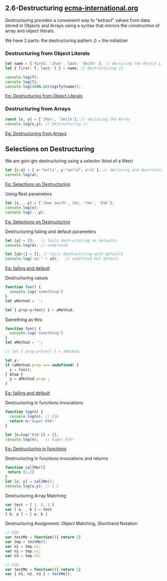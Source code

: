 ## 2.6-Destructuring [ecma-international.org](http://www.ecma-international.org/ecma-262/6.0/#sec-destructuring-binding-patterns)

Destructuring provides a convenient way to "extract" values from data stored in Objects and Arrays using a syntax that mirrors the construction of array and object literals. 

We have 2 parts: the destructuring pattern () + the initializer

### Destructuring from Object Literals
```javascript
let name = { first: 'Jhon', last: 'Smith' }; // declaring the Object Literal
let { first: f, last: l } = name; // Destructuring it

console.log(f);
console.log(l);
console.log(JSON.stringify(name));
```
[Eg: Destructuring from Object Literals](http://www.es6fiddle.net/idlempig/)


### Destructuring from Arrays
```javascript
const [x, y] = ['Jhon', 'Smith']; // declaring the Array
console.log(x,y); // Destructuring it
```
[Eg: Destructuring from Arrays](http://www.es6fiddle.net/idley9dv/)


## Selections on Destructuring
We are goin gto destructuring using a selector (kind of a filter)
```javascript
let {x:a} = { x:'hello', y:"world", z:42 }; // declaring and destructuring
console.log(a);  
```
[Eg: Selections on Destructuring](http://www.es6fiddle.net/idlfhpmx/)


Using Rest parameters
```javascript
let [x,...y] = ['Jhon Smith', 100, 'the', 'ES6'];
console.log(x);
console.log(...y);
```
[Eg: Selections on Destructuring](http://www.es6fiddle.net/idlg83vw/)


Destructuring failing and default parameters
```javascript
let [a] = [];   // fails destructuring no defaults 
console.log(a); // undefined

let [a2=1] = []; // fails destructuring with defaults
console.log('a2:' + a2);   // undefined but default
```
[Eg: failing and default](http://www.es6fiddle.net/idlge298/)


Destructuring values
```javascript
function foo() {
  console.log('something')
}
let aMethod = '';

let { prop:y=foo() } = aMethod;
```

Samething as this:
```javascript
function foo() {
  console.log('something')
}
let aMethod = '';

// let { prop:y=foo() } = aMethod;

let y;
if (aMethod.prop === undefined) {
  y = foo();
} else {
  y = aMethod.prop ;
}
```
[Eg: failing and default](http://www.es6fiddle.net/idlhn4z8/)


Destructuring in functions invocations
```javascript
function log(n) { 
  console.log(n); // ES6
  return n='Super ES6!' 
}

let [n=log('ES6')] = [];
console.log(n);   // Super ES6!
```
[Eg: Destructuring in functions](http://www.es6fiddle.net/idlhrusx/)


Destructuring in functions invocations and returns
```javascript
function callMe(){
 return [1,2]
}
let [x, y] = callMe();
console.log(x,y); // 1 2
```


Destructuring Array Matching
```javascript
var test = [ 1, 2, 3 ]
var [ a, , b ] = test
[ b, a ] = [ a, b ]
```

Destructuring Assignment: Object Matching, Shorthand Notation
```javascript
// ES5
var testMe = function(){ return 2}
var tmp = testMe();
var n1 = tmp.n1;
var n2 = tmp.n2;
var n3 = tmp.n3;

// ES6
var testMe = function(){ return 2}
var { n1, n2, n3 } = testMe();

```
